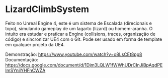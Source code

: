 # LizardClimbSystem
Feito no Unreal Engine 4, este é um sistema de Escalada (direcionais e topo), simulando gameplay de um lagarto (lizard) ou homem-aranha.
O intuito era estudar e praticar a Engine (collisions, traces, organização de código) e sincronizar UE4 com o Git.
Pode ser usado em forma de template em qualquer projeto da UE4.

Demonstração: https://www.youtube.com/watch?v=o8LsCEt8pp8
Documentação: https://docs.google.com/document/d/1Djm3LQLW1fWWhUDrCInJiBpAqdPEImSYnilYHFnCWZA
